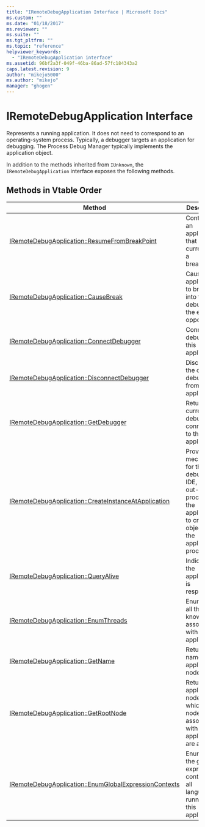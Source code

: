 ```yaml
---
title: "IRemoteDebugApplication Interface | Microsoft Docs"
ms.custom: ""
ms.date: "01/18/2017"
ms.reviewer: ""
ms.suite: ""
ms.tgt_pltfrm: ""
ms.topic: "reference"
helpviewer_keywords:
  - "IRemoteDebugApplication interface"
ms.assetid: 96bf2a3f-049f-46ba-86ad-57fc184343a2
caps.latest.revision: 9
author: "mikejo5000"
ms.author: "mikejo"
manager: "ghogen"
---
```

# IRemoteDebugApplication Interface
Represents a running application. It does not need to correspond to an operating-system process. Typically, a debugger targets an application for debugging. The Process Debug Manager typically implements the application object.

 In addition to the methods inherited from `IUnknown`, the `IRemoteDebugApplication` interface exposes the following methods.

## Methods in Vtable Order

|Method|Description|
|------------|-----------------|
|[IRemoteDebugApplication::ResumeFromBreakPoint](../../winscript/reference/iremotedebugapplication-resumefrombreakpoint.md)|Continues an application that is currently in a breakpoint.|
|[IRemoteDebugApplication::CauseBreak](../../winscript/reference/iremotedebugapplication-causebreak.md)|Causes the application to break into the debugger at the earliest opportunity.|
|[IRemoteDebugApplication::ConnectDebugger](../../winscript/reference/iremotedebugapplication-connectdebugger.md)|Connects a debugger to this application.|
|[IRemoteDebugApplication::DisconnectDebugger](../../winscript/reference/iremotedebugapplication-disconnectdebugger.md)|Disconnects the current debugger from the application.|
|[IRemoteDebugApplication::GetDebugger](../../winscript/reference/iremotedebugapplication-getdebugger.md)|Returns the current debugger connected to the application.|
|[IRemoteDebugApplication::CreateInstanceAtApplication](../../winscript/reference/iremotedebugapplication-createinstanceatapplication.md)|Provides a mechanism for the debugger IDE, running out-of-process to the application, to create objects in the application process.|
|[IRemoteDebugApplication::QueryAlive](../../winscript/reference/iremotedebugapplication-queryalive.md)|Indicates if the application is responsive.|
|[IRemoteDebugApplication::EnumThreads](../../winscript/reference/iremotedebugapplication-enumthreads.md)|Enumerates all threads known to be associated with the application.|
|[IRemoteDebugApplication::GetName](../../winscript/reference/iremotedebugapplication-getname.md)|Returns the name of this application node.|
|[IRemoteDebugApplication::GetRootNode](../../winscript/reference/iremotedebugapplication-getrootnode.md)|Returns the application node under which all nodes associated with the application are added.|
|[IRemoteDebugApplication::EnumGlobalExpressionContexts](../../winscript/reference/iremotedebugapplication-enumglobalexpressioncontexts.md)|Enumerates the global expression contexts for all languages running in this application.|